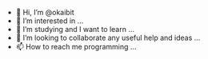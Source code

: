 - 👋 Hi, I’m @okaibit
- 👀 I’m interested in ...
- 🌱 I’m studying and I want to learn ...
- 💞️ I’m looking to collaborate any useful help and  ideas ...
- 📫 How to reach me programming ...

<!---
okaibit/okaibit is a ✨ special ✨ repository because its `README.md` (this file) appears on your GitHub profile.
You can click the Preview link to take a look at your changes.
--->
